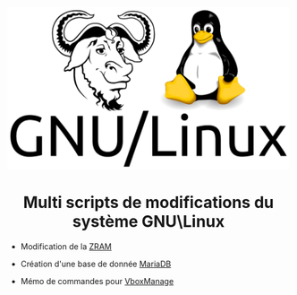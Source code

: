 <img src="./logo.png" />

<h1 align="center">Multi scripts de modifications du système GNU\Linux</h1>

- Modification de la [ZRAM](https://github.com/aaaaaaantoine/archlinux-conf/blob/main/zram.sh)

- Création d'une base de donnée [MariaDB](https://github.com/aaaaaaantoine/archlinux-conf/blob/main/mariadb.sh)

- Mémo de commandes pour [VboxManage](https://github.com/aaaaaaantoine/archlinux-conf/blob/main/VboxManage.md)
